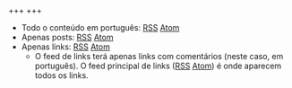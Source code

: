 +++
+++

- Todo o conteúdo em português: [RSS](https://blog.jutty.dev/pt/rss.xml) [Atom](https://blog.jutty.dev/pt/atom.xml)
- Apenas posts: [RSS](https://blog.jutty.dev/pt/posts/rss.xml) [Atom](https://blog.jutty.dev/pt/posts/atom.xml)
- Apenas links: [RSS](https://blog.jutty.dev/pt/links/rss.xml) [Atom](https://blog.jutty.dev/pt/links/atom.xml)
  - O feed de links terá apenas links com comentários (neste caso, em português). O feed principal de links ([RSS](https://blog.jutty.dev/links/rss.xml) [Atom](https://blog.jutty.dev/links/atom.xml)) é onde aparecem todos os links.
